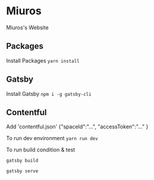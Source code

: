 # Miuros
Miuros's Website

## Packages
Install Packages
`yarn install` 


## Gatsby
Install Gatsby
`npm i -g gatsby-cli`

## Contentful

Add 'contentful.json'
{"spaceId":"...", "accessToken":"..." }

To run dev environment
`yarn run dev` 

To run build condition & test
```
gatsby build

gatsby serve
``` 